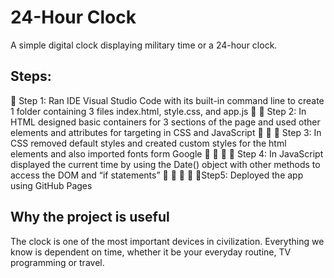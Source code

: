 # 24-Hour Clock
A simple digital clock displaying military time or a 24-hour clock.

## Steps:
:walking: Step 1: Ran IDE Visual Studio Code with its built-in command line to create 1 folder containing 3 files index.html, style.css, and app.js 
:walking: :walking: Step 2: In HTML designed basic containers for 3 sections of the page and used other elements and attributes for targeting in CSS and JavaScript
:walking: :walking: :walking: Step 3: In CSS removed default styles and created custom styles for the html elements and also imported fonts form Google
:walking: :walking: :walking: :walking: Step 4: In JavaScript displayed the current time by using the Date() object with other methods to access the DOM and “if statements” 
:walking: :walking: :walking: :walking: :walking:Step5: Deployed the app using GitHub Pages 



## Why the project is useful
The clock is one of the most important devices in civilization. 
Everything we know is dependent on time, whether it be your everyday routine, TV programming or travel.


